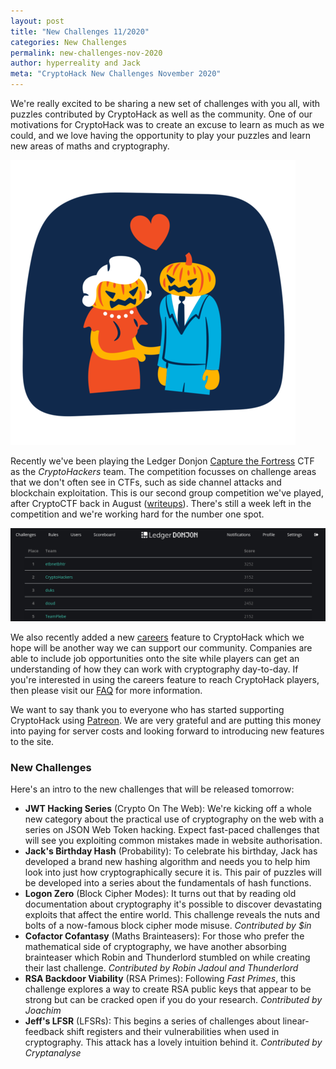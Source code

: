 ```yaml
---
layout: post
title: "New Challenges 11/2020"
categories: New Challenges
permalink: new-challenges-nov-2020
author: hyperreality and Jack
meta: "CryptoHack New Challenges November 2020"
---
```


We're really excited to be sharing a new set of challenges with you all, with puzzles contributed by CryptoHack as well as the community. One of our motivations for CryptoHack was to create an excuse to learn as much as we could, and we love having the opportunity to play your puzzles and learn new areas of maths and cryptography.

![Halloween Challenges](/assets/images/halloween.png?style=centerme)

Recently we've been playing the Ledger Donjon [Capture the Fortress](https://donjon-ctf.io) CTF as the *CryptoHackers* team. The competition focusses on challenge areas that we don't often see in CTFs, such as side channel attacks and blockchain exploitation. This is our second group competition we've played, after CryptoCTF back in August ([writeups](https://blog.cryptohack.org/cryptoctf2020)). There's still a week left in the competition and we're working hard for the number one spot.

![Ledger Donjon CTF](/assets/images/ledger-donjon.png?style=centerme)

We also recently added a new [careers](https://cryptohack.org/careers/) feature to CryptoHack which we hope will be another way we can support our community. Companies are able to include job opportunities onto the site while players can get an understanding of how they can work with cryptography day-to-day. If you're interested in using the careers feature to reach CryptoHack players, then please visit our [FAQ](https://cryptohack.org/faq/#morequestions) for more information.

We want to say thank you to everyone who has started supporting CryptoHack using [Patreon](https://www.patreon.com/cryptohack). We are very grateful and are putting this money into paying for server costs and looking forward to introducing new features to the site.

### New Challenges

Here's an intro to the new challenges that will be released tomorrow:

- **JWT Hacking Series** (Crypto On The Web): We're kicking off a whole new category about the practical use of cryptography on the web with a series on JSON Web Token hacking. Expect fast-paced challenges that will see you exploiting common mistakes made in website authorisation.
- **Jack's Birthday Hash** (Probability): To celebrate his birthday, Jack has developed a brand new hashing algorithm and needs you to help him look into just how cryptographically secure it is. This pair of puzzles will be developed into a series about the fundamentals of hash functions.
- **Logon Zero** (Block Cipher Modes): It turns out that by reading old documentation about cryptography it's possible to discover devastating exploits that affect the entire world. This challenge reveals the nuts and bolts of a now-famous block cipher mode misuse.  _Contributed by $in_
- **Cofactor Cofantasy** (Maths Brainteasers): For those who prefer the mathematical side of cryptography, we have another absorbing brainteaser which Robin and Thunderlord stumbled on while creating their last challenge.  _Contributed by Robin Jadoul and Thunderlord_
- **RSA Backdoor Viability** (RSA Primes): Following _Fast Primes_, this challenge explores a way to create RSA public keys that appear to be strong but can be cracked open if you do your research.  _Contributed by Joachim_
- **Jeff's LFSR** (LFSRs): This begins a series of challenges about linear-feedback shift registers and their vulnerabilities when used in cryptography. This attack has a lovely intuition behind it.  _Contributed by Cryptanalyse_

